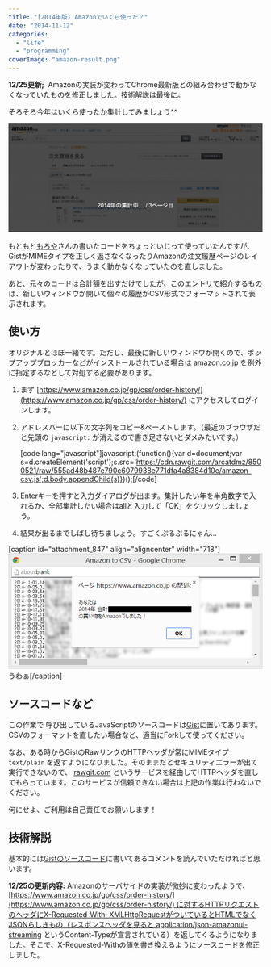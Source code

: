 ```yaml
---
title: "[2014年版] Amazonでいくら使った？"
date: "2014-11-12"
categories: 
  - "life"
  - "programming"
coverImage: "amazon-result.png"
---
```


**12/25更新;**  Amazonの実装が変わってChrome最新版との組み合わせで動かなくなっていたものを修正しました。技術解説は最後に。

そろそろ今年はいくら使ったか集計してみましょう^^

[![amazon](images/amazon-1024x437.png)](https://www.amazon.co.jp/gp/css/order-history/)

もともと[もろや](http://moroya.hatenablog.jp/entry/2013/06/03/225935)さんの書いたコードをちょっといじって使っていたんですが、GistがMIMEタイプを正しく返さなくなったりAmazonの注文履歴ページのレイアウトが変わったりで、うまく動かなくなっていたのを直しました。

あと、元々のコードは合計額を出すだけでしたが、このエントリで紹介するものは、新しいウィンドウが開いて個々の履歴がCSV形式でフォーマットされて表示されます。

## 使い方

オリジナルとほぼ一緒です。ただし、最後に新しいウィンドウが開くので、ポップアップブロッカーなどがインストールされている場合は amazon.co.jp を例外に指定するなどして対処する必要があります。

1. まず [https://www.amazon.co.jp/gp/css/order-history/](https://www.amazon.co.jp/gp/css/order-history/) にアクセスしてログインします。
2. アドレスバーに以下の文字列をコピー&ペーストします。（最近のブラウザだと先頭の `javascript:` が消えるので書き足さないとダメみたいです。）
    
    \[code lang="javascript"\]javascript:(function(){var d=document;var s=d.createElement('script');s.src='https://cdn.rawgit.com/arcatdmz/8500521/raw/555ad48b487e790c6079938e771dfa4a8384d10e/amazon-csv.js';d.body.appendChild(s)})();\[/code\]
    
3. Enterキーを押すと入力ダイアログが出ます。集計したい年を半角数字で入れるか、全部集計したい場合はallと入力して「OK」をクリックしましょう。
4. 結果が出るまでしばし待ちましょう。すごくぷるぷるにゃん…

\[caption id="attachment\_847" align="aligncenter" width="718"\][![うわぁ](images/amazon-result.png)](http://junkato.jp/ja/blog/wp-content/uploads/2014/11/amazon-result.png) うわぁ\[/caption\]

## ソースコードなど

この作業で 呼び出しているJavaScriptのソースコードは[Gist](https://gist.github.com/arcatdmz/8500521)に置いてあります。CSVのフォーマットを直したい場合など、適当にForkして使ってください。

なお、ある時からGistのRawリンクのHTTPヘッダが常にMIMEタイプ `text/plain` を返すようになりました。そのままだとセキュリティエラーが出て実行できないので、 [rawgit.com](https://rawgit.com/) というサービスを経由してHTTPヘッダを直してもらっています。このサービスが信頼できない場合は上記の作業は行わないでください。

何にせよ、ご利用は自己責任でお願いします！

## 技術解説

基本的には[Gistのソースコード](https://gist.github.com/arcatdmz/8500521)に書いてあるコメントを読んでいただければと思います。

**12/25の更新内容:** Amazonのサーバサイドの実装が微妙に変わったようで、 [https://www.amazon.co.jp/gp/css/order-history/](https://www.amazon.co.jp/gp/css/order-history/) に対するHTTPリクエストのヘッダにX-Requested-With: XMLHttpRequestがついているとHTMLでなくJSONらしきもの（レスポンスヘッダを見ると application/json-amazonui-streaming というContent-Typeが宣言されている）を返してくるようになりました。そこで、X-Requested-Withの値を書き換えるようにソースコードを修正しました。
